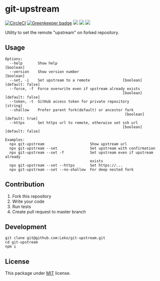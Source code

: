 # git-upstream
[![CircleCI](https://circleci.com/gh/Leko/git-upstream.svg?style=svg)](https://circleci.com/gh/Leko/git-upstream) [![Greenkeeper badge](https://badges.greenkeeper.io/Leko/git-upstream.svg)](https://greenkeeper.io/)
![](https://img.shields.io/npm/v/git-upstream.svg)
![](https://img.shields.io/npm/dm/git-upstream.svg)
![](https://img.shields.io/npm/l/git-upstream.svg)

Utility to set the remote "upstream" on forked repository.

## Usage
```
Options:
  --help       Show help                                               [boolean]
  --version    Show version number                                     [boolean]
  --set, -i    Set upstream to a remote               [boolean] [default: false]
  --force, -f  Force overwrite even if upstream already exists
                                                      [boolean] [default: false]
  --token, -t  GitHub access token for private repository               [string]
  --shallow    Prefer parent fork(default) or ancestor fork
                                                       [boolean] [default: true]
  --https      Set https url to remote, otherwise set ssh url
                                                      [boolean] [default: false]

Examples:
  npx git-upstream                     Show upstream url
  npx git-upstream --set               Set upstream with confirmation
  npx git-upstream --set -f            Set upstream even if upstream already
                                       exists
  npx git-upstream --set --https       Set https://...
  npx git-upstream --set --no-shallow  For deep nested fork
```


## Contribution

1. Fork this repository
1. Write your code
1. Run tests
1. Create pull request to master branch

## Development

```
git clone git@github.com:Leko/git-upstream.git
cd git-upstream
npm i
```

## License

This package under [MIT](https://opensource.org/licenses/MIT) license.
